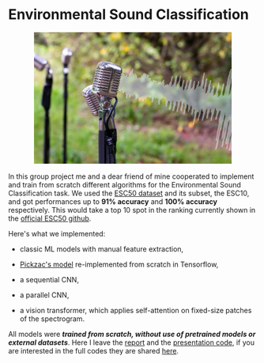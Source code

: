 # Environmental Sound Classification

<p align="center">
  <img src="images/image.png" alt="" width="400"/>
</p>

In this group project me and a dear friend of mine cooperated to implement and train from scratch different algorithms for the Environmental Sound Classification task. We used the [ESC50 dataset](https://github.com/karolpiczak/ESC-50) and its subset, the ESC10, and got performances up to **91% accuracy** and **100% accuracy** respectively. This would take a top 10 spot in the ranking currently shown in the [official ESC50 github](https://github.com/karolpiczak/ESC-50).

Here's what we implemented:

- classic ML models with manual feature extraction,

- [Pickzac's model](https://www.karolpiczak.com/papers/Piczak2015-ESC-ConvNet.pdf) re-implemented from scratch in Tensorflow,

- a sequential CNN,

- a parallel CNN,

- a vision transformer, which applies self-attention on fixed-size patches of the spectrogram.

All models were ***trained from scratch, without use of pretrained models or external datasets***. Here I leave the [report](report.pdf) and the [presentation code](presentation.ipynb), if you are interested in the full codes they are shared [here](https://github.com/ivankrstev7/Environmental_Sound_Classification).
